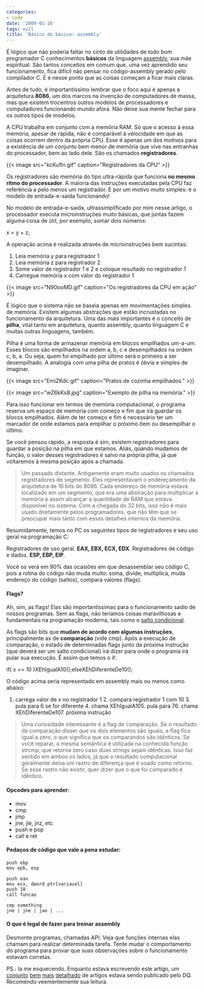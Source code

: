 ```yaml
---
categories:
- code
date: '2009-01-26'
tags: null
title: 'Básico do básico: assembly'
---
```


É lógico que não poderia faltar no cinto de utilidades de todo bom programador C conhecimentos **básicos** da linguagem [assembly](http://pt.wikipedia.org/wiki/Assembly), sua mãe espiritual. São tantos conceitos em comum que, uma vez aprendido seu funcionamento, fica difícil não pensar no código-assembly gerado pelo compilador C. E é nesse ponto que as coisas começam a ficar mais claras.

Antes de tudo, é importantíssimo lembrar que o foco aqui é apenas a arquitetura **8086**, um dos marcos na invenção de computadores de massa, mas que existem trocentros outros modelos de processadores e computadores funcionando mundo afora. Não deixe sua mente fechar para os outros tipos de modelos.

A CPU trabalha em conjunto com a memória RAM. Só que o acesso à essa memória, apesar de rápida, não é comparável à velocidade em que as coisas ocorrem dentro da própria CPU. Esse é apenas um dos motivos para a existência de um conjunto bem menor de memória que vive nas entranhas do processador, bem ao lado dele. São os chamados **registradores**.

{{< image src="kcKufIn.gif" caption="Registradores da CPU" >}}

Os registradores são memória do tipo ultra-rápida que funciona **no mesmo ritmo do processador**. A maioria das instruções executadas pela CPU faz referência a pelo menos um registrador. E por um motivo muito simples: é o modelo de entrada-e-saída funcionando!

No modelo de entrada-e-saída, ultrassimplificado por mim nesse artigo, o processador executa microinstruções muito básicas, que juntas fazem alguma coisa de útil, por exemplo, somar dois números:

x = y + z;

A operação acima é realizada através de microinstruções bem sucintas:

  1. Leia memória y para registrador 1
  2. Leia memória z para registrador 2
  3. Some valor de registrador 1 e 2 e coloque resultado no registrador 1
  4. Carregue memória x com valor do registrador 1

{{< image src="N90ooMD.gif" caption="Os registradores da CPU em ação" >}}

É lógico que o sistema não se baseia apenas em movimentações simples de memória. Existem algumas abstrações que estão incrustadas no funcionamento da arquitetura. Uma das mais importantes é o conceito de **pilha**, vital tanto em arquitetura, quanto assembly, quanto linguagem C e muitas outras linguagens, também.

Pilha é uma forma de armazenar memória em blocos empilhados um-a-um. Esses blocos são empilhados na ordem a, b, c e desempilhados na ordem c, b, a. Ou seja, quem foi empilhado por último será o primeiro a ser desempilhado. A analogia com uma pilha de pratos é óbvia e simples de imaginar.

{{< image src="EmiZKdc.gif" caption="Pratos de cozinha empilhados." >}}

{{< image src="wZ6kKs8.jpg" caption="Exemplo de pilha na memória." >}}

Para isso funcionar em termos de memória computacional, o programa reserva um espaço de memória com começo e fim que irá guardar os blocos empilhados. Além de ter começo e fim é necessário ter um marcador de onde estamos para empilhar o próximo item ou desempilhar o último.

Se você pensou rápido, a resposta é sim, existem registradores para guardar a posição na pilha em que estamos. Aliás, quando mudamos de função, o valor desses registradores é salvo na própria pilha, já que voltaremos à mesma posição após a chamada.

<blockquote>Um passado distante.
Antigamente eram muito usados os chamados registradores de segmento. Eles representavam o endereçamento da arquitetura de 16 bits do 8086. Cada endereço de memória estava localizado em um segmento, que era uma abstração para multiplicar a memória e assim alcançar a quantidade de RAM que estava disponível no sistema. Com a chegada do 32 bits, isso não é mais usado diretamente pelos programadores, que não têm que se preocupar mais tanto com esses detalhes internos da memória.</blockquote>

Resumidamente, temos no PC os seguintes tipos de registradores e seu uso geral na programação C:

Registradores de uso geral. **EAX, EBX, ECX, EDX**.
Registradores de código e dados. **ESP, EBP, EIP**.

Você os verá em 90% das ocasiões em que desassemblar seu código C, pois a rotina do código não muda muito: soma, divide, multiplica, muda endereço do código (saltos), compara valores (flags).

#### Flags?

Ah, sim, as flags! Elas são importantíssimas para o funcionamento sadio de nossos programas. Sem as flags, não teríamos coisas maravilhosas e fundamentais na programação moderna, tais como o [salto condicional](http://www.caloni.com.br/a-inteligencia-do-if-parte-1).

As flags são bits que **mudam de acordo com algumas instruções**, principalmente as de **comparação** (vide cmp). Após a execução de comparação, o estado de determinadas flags junto da próxima instrução (que deverá ser um salto condicional) irá dizer para onde o programa irá pular sua execução. É assim que temos o if:

if( x == 10 )XEhIgualA10();elseXEhDiferenteDe10();

O código acima seria representado em assembly mais ou menos como abaixo:

1. carrega valor de x no registrador 1 2. compara registrador 1 com 10 3. pula para 6 se for diferente 4. chama XEhIgualA105. pula para 76. chama XEhDiferenteDe107. próxima instrução

<blockquote>Uma curiosidade interessante é a flag de comparação. Se o resultado da comparação disser que os dois elementos são iguais, a flag fica igual a zero, o que significa que os comparandos são idênticos. Se você reparar, a mesma semântica é utilizada na conhecida função strcmp, que retorna zero caso duas strings sejam idênticas. Isso faz sentido em ambos os lados, já que o resultado computacional geralmente deixa um rastro de diferença que é usado como retorno. Se esse rastro não existir, quer dizer que o que foi comparado é idêntico.</blockquote>

#### Opcodes para aprender:

  * mov
  * cmp
  * jmp
  * jne, jle, jnz, etc
  * push e pop
  * call e ret

#### Pedaços de código que vale a pena estudar:

    push ebp
    mov epb, esp
	
    push eax
    mov ecx, dword ptr[variavel]
    push 10
    call funcao

    cmp something
    jne | jne | jae | ...

#### O que é legal de fazer para treinar assembly

Desmonte programas, chamadas API. Veja que funções internas elas chamam para realizar determinada tarefa. Tente mudar o comportamento do programa para provar que suas observações sobre o funcionamento estavam corretas.

PS.: Ia me esquecendo. Enquanto estava escrevendo este artigo, um [conjunto](http://dqsoft.blogspot.com/2009/01/simulando-um-computador-14.html) [bem](http://dqsoft.blogspot.com/2009/01/simulando-um-computador-24.html) [mais](http://dqsoft.blogspot.com/2009/01/simulando-um-computador-34.html) [detalhado](http://dqsoft.blogspot.com/2009/01/simulando-um-computador-44.html) de artigos estava sendo publicado pelo DQ. Recomendo veementemente sua leitura.